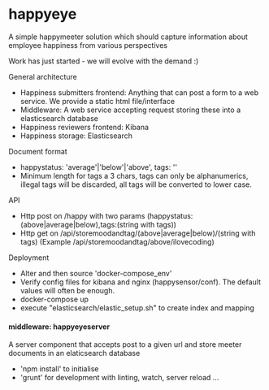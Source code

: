 # happyeye
A simple happymeeter solution which should capture information about employee happiness from various perspectives

Work has just started - we will evolve with the demand :)

General architecture
* Happiness submitters frontend: Anything that can post a form to a web service. We provide a static html file/interface
* Middleware: A web service accepting request storing these into a elasticsearch database
* Happiness reviewers frontend: Kibana
* Happiness storage: Elasticsearch

Document format
* happystatus: 'average'|'below'|'above', tags: '<string>'
* Minimum length for tags a 3 chars, tags can only be alphanumerics, illegal tags will be discarded, all tags will be converted to lower case.

API
* Http post on /happy with two params (happystatus:(above|average|below),tags:(string with tags))
* Http get on /api/storemoodandtag/(above|average|below)/(string with tags)  (Example /api/storemoodandtag/above/ilovecoding)

Deployment
* Alter and then source 'docker-compose_env'
* Verify config files for kibana and nginx (happysensor/conf). The default values will often be enough.
* docker-compose up
* execute "elasticsearch/elastic_setup.sh" to create index and mapping

#### middleware: happyeyeserver ####

A server component that accepts post to a given url and store meeter documents in an elaticsearch database

* 'npm install' to initialise
* 'grunt' for development with linting, watch, server reload ...
